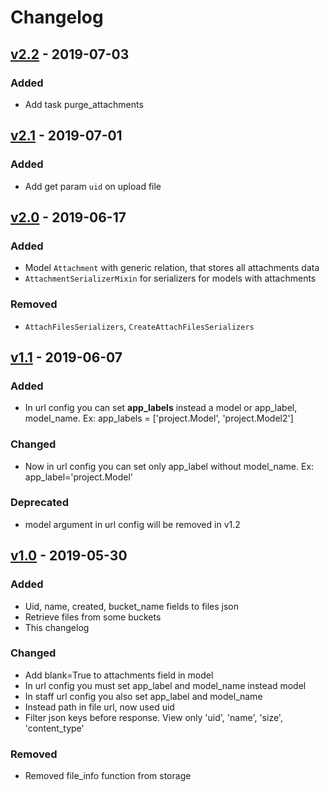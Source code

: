 # Changelog

## [v2.2] - 2019-07-03
### Added
- Add task purge_attachments

## [v2.1] - 2019-07-01
### Added
- Add get param `uid` on upload file

## [v2.0] - 2019-06-17
### Added
- Model `Attachment` with generic relation, that stores all attachments data
- `AttachmentSerializerMixin` for serializers for models with attachments

### Removed
- `AttachFilesSerializers`, `CreateAttachFilesSerializers`

## [v1.1] - 2019-06-07
### Added
- In url config you can set **app_labels** instead a model or app_label, model_name.
  Ex: app_labels = ['project.Model', 'project.Model2']

### Changed
- Now in url config you can set only app_label without model_name. Ex: app_label='project.Model'

### Deprecated
- model argument in url config will be removed in v1.2

## [v1.0] - 2019-05-30
### Added
- Uid, name, created, bucket_name fields to files json
- Retrieve files from some buckets
- This changelog

### Changed
- Add blank=True to attachments field in model
- In url config you must set app_label and model_name instead model
- In staff url config you also set app_label and model_name
- Instead path in file url, now used uid
- Filter json keys before response. View only 'uid', 'name', 'size', 'content_type'

### Removed
- Removed file_info function from storage

[v2.2]: https://github.com/pik-software/apiqa-storage/compare/v2.1...v2.2
[v2.1]: https://github.com/pik-software/apiqa-storage/compare/v2.0...v2.1
[v2.0]: https://github.com/pik-software/apiqa-storage/compare/v1.1...v2.0
[v1.1]: https://github.com/pik-software/apiqa-storage/compare/v1.0...v1.1
[v1.0]: https://github.com/pik-software/apiqa-storage/compare/v0.6...v1.0

